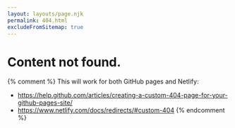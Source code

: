 ```yaml
---
layout: layouts/page.njk
permalink: 404.html
excludeFromSitemap: true
---
```


# Content not found.

{% comment %}
This will work for both GitHub pages and Netlify:

- https://help.github.com/articles/creating-a-custom-404-page-for-your-github-pages-site/
- https://www.netlify.com/docs/redirects/#custom-404
  {% endcomment %}
